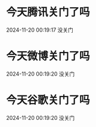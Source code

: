 # 今天腾讯关门了吗

2024-11-20 00:19:17 没关门

# 今天微博关门了吗

2024-11-20 00:19:20 没关门

# 今天谷歌关门了吗

2024-11-20 00:19:20 没关门

